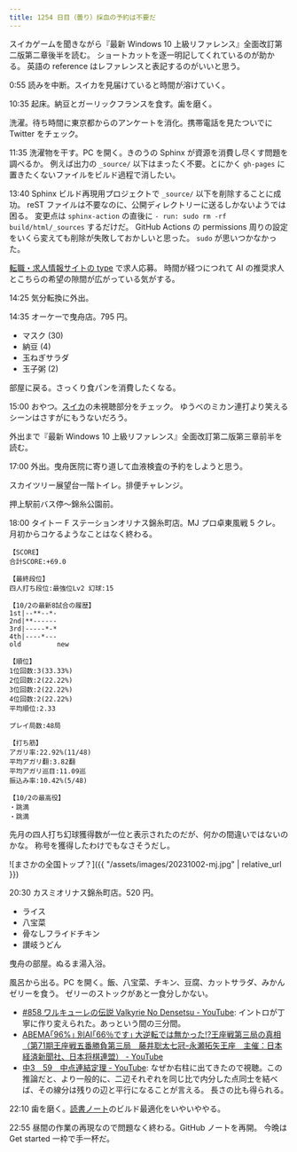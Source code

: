 ```yaml
---
title: 1254 日目（曇り）採血の予約は不要だ
---
```


スイカゲームを聞きながら『最新 Windows 10 上級リファレンス』全面改訂第二版第二章後半を読む。
ショートカットを逐一明記してくれているのが助かる。
英語の reference はレファレンスと表記するのがいいと思う。

0:55 読みを中断。スイカを見届けていると時間が溶けていく。

10:35 起床。納豆とガーリックフランスを食す。歯を磨く。

洗濯。待ち時間に東京都からのアンケートを消化。携帯電話を見たついでに
Twitter をチェック。

11:35 洗濯物を干す。PC を開く。きのうの Sphinx が資源を消費し尽くす問題を調べるか。
例えば出力の `_source/` 以下はまったく不要。とにかく
`gh-pages` に置きたくないファイルをビルド過程で消したい。

13:40 Sphinx ビルド再現用プロジェクトで `_source/` 以下を削除することに成功。
reST ファイルは不要なのに、公開ディレクトリーに送るしかないようでは困る。
変更点は `sphinx-action` の直後に `- run: sudo rm -rf build/html/_sources` するだけだ。
GitHub Actions の permissions 周りの設定をいくら変えても削除が失敗しておかしいと思った。
`sudo` が思いつかなかった。

[転職・求人情報サイトの type](https://type.jp/) で求人応募。
時間が経つにつれて AI の推奨求人とこちらの希望の隙間が広がっている気がする。

14:25 気分転換に外出。

14:35 オーケーで曳舟店。795 円。

* マスク (30)
* 納豆 (4)
* 玉ねぎサラダ
* 玉子粥 (2)

部屋に戻る。さっくり食パンを消費したくなる。

15:00 おやつ。[スイカ](https://www.youtube.com/watch?v=4WxfhMMnvwU)の未視聴部分をチェック。
ゆうべのミカン連打より笑えるシーンはさすがにもうないだろう。

外出まで『最新 Windows 10 上級リファレンス』全面改訂第二版第三章前半を読む。

17:00 外出。曳舟医院に寄り道して血液検査の予約をしようと思う。

スカイツリー展望台一階トイレ。排便チャレンジ。

押上駅前バス停～錦糸公園前。

18:00 タイトー F ステーションオリナス錦糸町店。MJ プロ卓東風戦 5 クレ。
月初からコケるようなことはなく終わる。

```text
【SCORE】
合計SCORE:+69.0

【最終段位】
四人打ち段位:最強位Lv2 幻球:15

【10/2の最新8試合の履歴】
1st|--**--*-
2nd|**------
3rd|-----*-*
4th|----*---
old         new

【順位】
1位回数:3(33.33%)
2位回数:2(22.22%)
3位回数:2(22.22%)
4位回数:2(22.22%)
平均順位:2.33

プレイ局数:48局

【打ち筋】
アガリ率:22.92%(11/48)
平均アガリ翻:3.82翻
平均アガリ巡目:11.09巡
振込み率:10.42%(5/48)

【10/2の最高役】
・跳満
・跳満
```

先月の四人打ち幻球獲得数が一位と表示されたのだが、何かの間違いではないのかな。
称号を獲得したわけでもなさそうだし。

![まさかの全国トップ？]({{ "/assets/images/20231002-mj.jpg" | relative_url }})

20:30 カスミオリナス錦糸町店。520 円。

* ライス
* 八宝菜
* 骨なしフライドチキン
* 讃岐うどん

曳舟の部屋。ぬるま湯入浴。

風呂から出る。PC を開く。飯、八宝菜、チキン、豆腐、カットサラダ、みかんゼリーを食う。
ゼリーのストックがあと一食分しかない。

* [#858 ワルキューレの伝説 Valkyrie No Densetsu - YouTube](https://www.youtube.com/watch?v=YR7z4Dil3gI):
  イントロが丁寧に作り変えられた。あっという間の三分間。
* [ABEMA｢96%｣ 別AI｢66％です｣ 大逆転では無かった!?王座戦第三局の真相（第71期王座戦五番勝負第三局　藤井聡太七冠ｰ永瀬拓矢王座　主催：日本経済新聞社、日本将棋連盟） - YouTube](https://www.youtube.com/watch?v=K9Btpwdah3k)
* [中3　59　中点連結定理 - YouTube](https://www.youtube.com/watch?v=2tS-HksO0Zg):
  なぜか右柱に出てきたので視聴。この推論だと、より一般的に、二辺それぞれを同じ比で内分した点同士を結べば、その線分は残りの辺と平行になることが言える。
  長さの比も得られる。

22:10 歯を磨く。[読書ノート][note]のビルド最適化をいやいややる。

22:55 昼間の作業の再現なので問題なく終わる。GitHub ノートを再開。
今晩は Get started 一枠で手一杯だ。

[note]: https://showa-yojyo.github.io/notebook/
